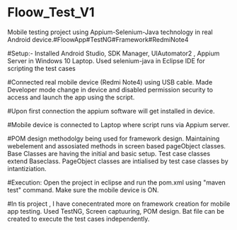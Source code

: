 # Floow_Test_V1
Mobile testing project using Appium-Selenium-Java technology in real Android device.#FloowApp#TestNG#Framework#RedmiNote4


#Setup:- Installed Android Studio, SDK Manager, UIAutomator2 , Appium Server in Windows 10 Laptop. Used selenium-java in Eclipse IDE for scripting the test cases

#Connected real mobile device (Redmi Note4) using USB cable. Made Developer mode change in device and disabled permission security to access and launch the app using the script.

#Upon first connection the appium software will get installed in device.

#Mobile device is connected to Laptop where script runs via Appium server.

#POM design methodolgy being used for framework design. Maintaining webelement and assosiated methods in screen based pageObject classes. Base Classes are having the initial and basic setup. Test case classes extend Baseclass. PageObject classes are intialised by test case classes by intantiziation.

#Execution: Open the project in eclipse and run the pom.xml using "maven test" command. Make sure the mobile device is ON.

#In tis project , I have conecentrated more on framework creation for mobile app testing. Used TestNG, Screen captuuring, POM design. Bat file can be created to execute the test cases independently.
